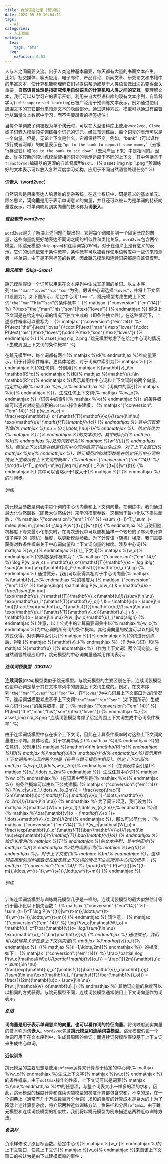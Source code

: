 ```yaml
---
title: 自然语言处理 (预训练)
date: 2024-05-30 10:04:11
tags:
  - AI
categories:
  - 人工智能
mathjax:
  tex:
    tags: 'ams'
  svg:
    exFactor: 0.03
---
```


人与人之间需要交流。出于人类这种基本需要，每天都有大量的书面文本产生。 比如，社交媒体、聊天应用、电子邮件、产品评论、新闻文章、研究论文和书籍中的丰富文本，使计算机能够理解它们以提供帮助或基于人类语言做出决策变得至关重要。**自然语言处理是指研究使用自然语言的计算机和人类之间的交互**。要理解文本，我们可以从学习它的表示开始。利用来自大型语料库的现有文本序列，自监督学习(`self-supervised learning`)已被广泛用于预训练文本表示，例如通过使用周围文本的其它部分来预测文本的隐藏部分。通过这种方式，模型可以通过有监督地从海量文本数据中学习，而不需要昂贵的标签标注！
<!-- more -->
当每个单词或子词被视为单个**词元**时，可以在大型语料库上使用`word2vec、GloVe`或子词嵌入模型预先训练每个词元的词元。经过预训练后，每个词元的表示可以是一个向量。但是，无论上下文是什么，它都保持不变。例如，“bank”（可以译作银行或者河岸）的向量表示在 “`go to the bank to deposit some money`”（去银行存点钱）和“`go to the bank to sit down`”（去河岸坐下来）中是相同的。因此，许多较新的预训练模型使相同词元的表示适应于不同的上下文，其中包括基于`Transformer`编码器的更深的自监督模型`BERT`。
{% asset_img nlp_1.png "预训练好的文本表示可以放入各种深度学习架构，应用于不同自然语言处理任务" %}

#### 词嵌入（word2vec）

自然语言是用来表达人脑思维的复杂系统。在这个系统中，**词**是意义的基本单元。顾名思义，**词向量**是用于表示单词意义的向量，并且还可以被认为是单词的特征向量或表示。将单词映射到实向量的技术称为**词嵌入**。
##### 自监督的 word2vec

`word2vec`是为了解决上述问题而提出的。它将每个词映射到一个固定长度的向量，这些向量能更好地表达不同词之间的相似性和类比关系。`word2vec`包含两个模型，即跳元模型(`skip-gram`)和连续词袋(`CBOW`)。对于在语义上是有意义的表示，它们的训练依赖于条件概率，条件概率可以被看作使用语料库中一些词来预测另一些单词。由于是不带标签的数据，因此跳元模型和连续词袋都是自监督模型。
##### 跳元模型（Skip-Gram）

跳元模型假设一个词可以用来在文本序列中生成其周围的单词。以文本序列`“the”“man”“loves”“his”“son”`为例。假设中心词选择`“loves”`，并将上下文窗口设置为`2`，如下图所示，给定中心词`“loves”`，跳元模型考虑生成上下文词`“the”“man”“him”“son”`的条件概率：
{% mathjax '{"conversion":{"em":14}}' %}
P(\text{"the","man","his","son"}|\text{"loves"})
{% endmathjax %}
假设上下文词是在给定中心词的情况下独立生成的（即条件独立性）。在这种情况下，上述条件概率可以重写为：
{% mathjax '{"conversion":{"em":14}}' %}
P(\text{"the"}|\text{"loves"})\cdot P(\text{"man"}|\text{"loves"})\cdot P(\text{"his"}|\text{"loves"})\cdot P(\text{"son"}|\text{"loves"})
{% endmathjax %}
{% asset_img nlp_2.png "跳元模型考虑了在给定中心词的情况下生成周围上下文词的条件概率" %}

在跳元模型中，每个词都有两个{% mathjax %}d{% endmathjax %}维向量表示，用于计算条件概率。更具体地说，对于词典中索引为{% mathjax %}i{% endmathjax %}的任何词，分别用{% mathjax %}\mathbf{v}_i\in \mathbb{R}^d{% endmathjax %}和{% mathjax %}\mathbf{u}_i\in \mathbb{R}^d{% endmathjax %}表示其用作中心词和上下文词时的两个向量。给定中心词{% mathjax %}w_c{% endmathjax %}（词典中的索引{% mathjax %}c{% endmathjax %}），生成任何上下文词{% mathjax %}w_o{% endmathjax %}（词典中的索引{% mathjax %}o{% endmathjax %}）的条件概率可以通过对向量点积的`softmax`操作来建模：
{% mathjax '{"conversion":{"em":14}}' %}
p(w_o|w_c) = \frac{\exp(\mathbf{u}_o^{\mathsf{T}}\mathbf{v}_c)}{\sum_{i\in\nu} \exp(\mathbf{u}_i^{\mathsf{T}}\mathbf{v}_c)}
{% endmathjax %}
其中词表索引集{% mathjax %}\nu = \{0,1,\ldots,|\nu|-1\}{% endmathjax %}。给定长度为{% mathjax %}T{% endmathjax %}的文本序列，其中时间步{% mathjax %}t{% endmathjax %}处的词表示为{% mathjax %}w^{(t)}{% endmathjax %}。假设上下文词是在给定任何中心词的情况下独立生成的。对于上下文窗口{% mathjax %}m{% endmathjax %}，跳元模型的似然函数是在给定任何中心词的情况下生成所有上下文词的概率：
{% mathjax '{"conversion":{"em":14}}' %}
\prod_{t=1}^T\;\;\;\prod_{-m\leq j\leq m,j\neq0}\;\;\;P(w^{(t+j)}|w^{(t)})
{% endmathjax %}
其中可以省略小于1或大于{% mathjax %}T{% endmathjax %}的时间步。
###### 训练

跳元模型参数是词表中每个词的中心词向量和上下文词向量。在训练中，我们通过最大化似然函数（即极大似然估计）来学习模型参数。这相当于最小化以下损失函数：
{% mathjax '{"conversion":{"em":14}}' %}
-\sum_{t=1}^T\;\;\;\sum_{-m\leq j\leq m, j\neq 0}\;\;\;\log P(w^{(t+j)}|w^{(t)})
{% endmathjax %}
当使用随机梯度下降来最小化损失时，在每次迭代中可以随机抽样一个较短的子序列来计算该子序列的（随机）梯度，以更新模型参数。为了计算该（随机）梯度，我们需要获得对数条件概率关于中心词向量和上下文词向量的梯度。涉及中心词{% mathjax %}w_c{% endmathjax %}和上下文词{% mathjax %}w_o{% endmathjax %}的对数条件概率为：
{% mathjax '{"conversion":{"em":14}}' %}
\log P(w_o|w_c) = \mathbf{u}_o^{\mathsf{T}}\mathbf{v}_c - \log \big( \sum_{i\in \nu} \exp(\mathbf{u}_i^{\mathsf{t}}\mathbf{v}_c) \big)
{% endmathjax %}
通过微分，我们可以获得其相对于中心词向量{% mathjax %}\mathbf{v}_c{% endmathjax %}的梯度为
{% mathjax '{"conversion":{"em":14}}' %}
\begin{align}
\partial \log P(w_o|w_c) & = \mathbf{u}_o - \frac{\sum_{j\in \nu} \exp(\mathbf{u}_j^{\mathsf{T}}\mathbf{v}_c)\mathbf{u}_j}{\sum_{j\in \nu} \exp(\mathbf{u}_i^{\mathsf{T}}\mathbf{v}_c)} \\
& = \mathbf{u}_o - \sum_{j\in \nu}(\frac{\exp(\mathbf{u}_j^{\mathsf{T}}\mathbf{v}_c)}{\sum_{i\in \nu} \exp(\mathbf{u}_i^{\mathsf{T}}\mathbf{v}_c)})\mathbf{u}_j \\
& = \mathbf{u}_o - \sum_{j\in \nu} P(w_j|w_c)\mathbf{u}_j
\end{align}
{% endmathjax %}
注意，以上公式中的计算需要词典中以{% mathjax %}w_c{% endmathjax %}为中心词的所有词的条件概率。其他词向量的梯度可以以相同的方式获得。对词典中索引为{% mathjax %}i{% endmathjax %}的词进行训练后，得到{% mathjax %}\mathbf{v}_i{% endmathjax %}（作为中心词）和{% mathjax %}\mathbf{u}_i{% endmathjax %}（作为上下文词）两个词向量。在自然语言处理应用中，跳元模型的中心词向量通常用作词表示。
##### 连续词袋模型（CBOW）

**连续词袋**(`CBOW`)模型类似于跳元模型。与跳元模型的主要区别在于，连续词袋模型假设中心词是基于其在文本序列中的周围上下文词生成的。例如，在文本序列`“the”“man”“loves”“his”“son”`中，在`“loves”`为中心词且上下文窗口为`2`的情况下，连续词袋模型考虑基于上下文词`“the”“man”“him”“son”`（如下图所示）生成中心词`“loves”`的条件概率，即：
{% mathjax '{"conversion":{"em":14}}' %}
P(\text{"the","man","his","son"}|\text{"loves"})
{% endmathjax %}
{% asset_img nlp_3.png "连续词袋模型考虑了给定周围上下文词生成中心词条件概率" %}

由于连续词袋模型中存在多个上下文词，因此在计算条件概率时对这些上下文词向量进行平均。具体地说，对于字典中索引{% mathjax %}i{% endmathjax %}的任意词，分别用{% mathjax %}\mathbf{v}_i\in \mathbb{R}^d{% endmathjax %}和{% mathjax %}\mathbf{u}_i\in \mathbb{r}^d{% endmathjax %}表示用作上下文词和中心词的两个向量（符号与跳元模型中相反）。给定上下文词{% mathjax %}w_{o_1},\ldots,w_{o_2m}{% endmathjax %}（在词表中索引是{% mathjax %}o_1,\ldots,o_2m{% endmathjax %}）生成任意中心词{% mathjax %}w_c{% endmathjax %}（在词表中索引是{% mathjax %}c{% endmathjax %}）的条件概率可以由以下公式建模:
{% mathjax '{"conversion":{"em":14}}' %}
P(w_c|w_{o_1,\ldots,w_{o_2m}}) = \frac{\exp(\frac{1}{2m}\mathbf{u}_c^{\mathsf{T}}(\mathbf{v}_{o_1}+\ldots,+\mathbf{v}_{o_2m}))}{\sum_{i\in \nu}}
{% endmathjax %}
为了简洁起见，我们设为{% mathjax %}\mathcal{W}_o = \{w_{o_1},\ldots,w_{o_2m}\}{% endmathjax %}和{% mathjax %}\bar{\mathbf{v}}_o = (\mathbf{v}_{o_1}+ \ldots,+\mathbf{v}_{o_2m})/(2m){% endmathjax %}，那么可以简化为：
{% mathjax '{"conversion":{"em":14}}' %}
P(w_c|\mathcal{W}_o) = \frac{\exp(\mathbf{u}_c^{\mathsf{T}}\bar{\mathbf{v}}_o)}{\sum_{i\in \nu}\exp(\mathbf{u}_i^{\mathsf{T}}\bar{\mathbf{v}}_o)}
{% endmathjax %}
给定长度为{% mathjax %}T{% endmathjax %}的文本序列，其中时间步{% mathjax %}t{% endmathjax %}处的词表示为{% mathjax %}w_{(t)}{% endmathjax %}。对于上下文窗口{% mathjax %}m{% endmathjax %}，连续词袋模型的似然函数是在给定其上下文词的情况下生成所有中心词的概率：
{% mathjax '{"conversion":{"em":14}}' %}
\prod_{t=1}^T P(w^{(t)}|w^{(t-m)},\ldots,w^{(t-1)},w^{(t+1)},\lodts,w^{(t+m)})
{% endmathjax %}
###### 训练

训练连续词袋模型与训练跳元模型几乎是一样的。连续词袋模型的最大似然估计等价于最小化以下损失函数：
{% mathjax '{"conversion":{"em":14}}' %}
-\sum_{t=1}^T \log P(w^{(t)}|w^{(t-m)},\ldots,w^{(t-1)},w^{(t+1)},\lodts,w^{(t+m)})
{% endmathjax %}
请注意，
{% mathjax '{"conversion":{"em":14}}' %}
\log P(w_c|\mathcal{W}_o) = \mathbf{u}_c^T\bar{\mathbf{v}}_o- \log(\sum_{i\in \nu} \exp(\mathbf{u}_i^T\bar{\mathbf{v}}_o))
{% endmathjax %}
通过微分，我们可以获得其关于任意上下文词向量{% mathjax %}\mathbf{v}_{o_i}{% endmathjax %}（{% mathjax %}(i=1,\ldots,2m){% endmathjax %}）的梯度，如下：
{% mathjax '{"conversion":{"em":14}}' %}
\frac{\partial \log P(w_c|\mathcal{W}_o)}{\partial \mathbf{v}_{o_i}} = \frac{1}{2m}(\mathbf{u}_c - \sum_{j\in \nu} \frac{\exp(\mathbf{u}_c^{\mathsf{T}}\bar{\mathbf{v}}_o\mathbf{u}_j)}{\sum_{i\in \nu}\exp(\mathbf{u}_i^{\mathsf{T}}\bar{\mathbf{v}}_o)}) = \frac{1}{2m}(\mathbf{u}_c - \sum_{j\in \nu} P(w_j|\mathcal{w}_o)\mathbf{u}_j)
{% endmathjax %}
其他词向量的梯度可以以相同的方式获得。与跳元模型不同，连续词袋模型通常使用上下文词向量作为词表示。
##### 总结

**词向量是用于表示单词意义的向量，也可以看作词的特征向量**。将词映射到实向量的技术称为**词嵌入**。`word2vec`包含**跳元模型和连续词袋模型**。跳元模型假设一个单词可用于在文本序列中，生成其周围的单词；而连续词袋模型假设基于上下文词来生成中心单词。

#### 近似训练

跳元模型的主要思想是使用`softmax`运算来计算基于给定的中心词{% mathjax %}w_c{% endmathjax %}生成上下文字{% mathjax %}w_o{% endmathjax %}的条件概率。由于`softmax`操作的性质，上下文词可以是词表{% mathjax %}\nu{% endmathjax %}中的任意项，与整个词表大小一样多的项的求和。因此，跳元模型的梯度计算和连续词袋模型的梯度计算都包含求和。不幸的是，在一个词典上（通常有几十万或数百万个单词）求和的梯度的计算成本是巨大的！为了降低上述计算复杂度，将介绍两种近似训练方法：负采样和分层`softmax`。由于跳元模型和连续词袋模型的相似性，我们将以跳元模型为例来描述这两种近似训练方法。
##### 负采样

负采样修改了原目标函数。给定中心词{% mathjax %}w_c{% endmathjax %}的上下文窗口，任意上下文词{% mathjax %}w_o{% endmathjax %}来自该上下文窗口的被认为是由下式建模概率的事件：